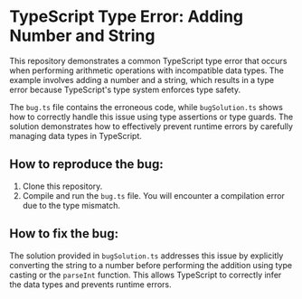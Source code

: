 # TypeScript Type Error: Adding Number and String

This repository demonstrates a common TypeScript type error that occurs when performing arithmetic operations with incompatible data types.  The example involves adding a number and a string, which results in a type error because TypeScript's type system enforces type safety.

The `bug.ts` file contains the erroneous code, while `bugSolution.ts` shows how to correctly handle this issue using type assertions or type guards. The solution demonstrates how to effectively prevent runtime errors by carefully managing data types in TypeScript.

## How to reproduce the bug:

1. Clone this repository.
2. Compile and run the `bug.ts` file. You will encounter a compilation error due to the type mismatch.

## How to fix the bug:

The solution provided in `bugSolution.ts` addresses this issue by explicitly converting the string to a number before performing the addition using type casting or the `parseInt` function. This allows TypeScript to correctly infer the data types and prevents runtime errors.